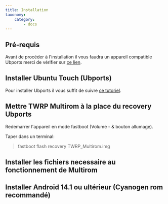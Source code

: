 ```yaml
---
title: Installation
taxonomy:
    category:
        - docs
---
```


## Pré-requis

Avant de procéder à l'installation il vous faudra un appareil compatible Ubports merci de vérifier sur [ce lien](https://devices.ubuntu-touch.io).

## Installer Ubuntu Touch (Ubports)

Pour installer Ubports il vous suffit de suivre [ce tutoriel](http://docs.ubports.com/fr/latest/userguide/install.html).

## Mettre TWRP  Multirom à la place du recovery Ubports

Redemarrer l'appareil en mode fastboot (Volume - & bouton allumage).

Taper dans un terminal: 

> fastboot flash recovery TWRP_Multirom.img


## Installer les fichiers necessaire au fonctionnement de Multirom

## Installer Android 14.1 ou ultérieur (Cyanogen rom recommandé)
